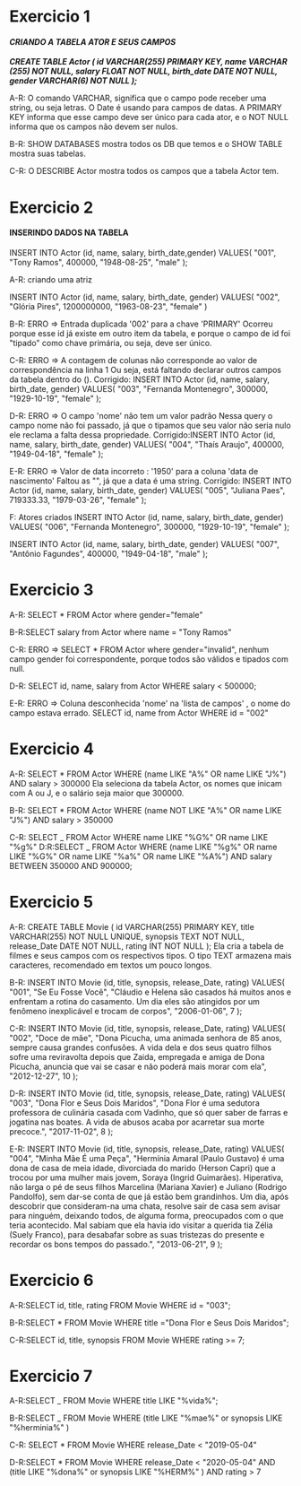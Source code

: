 # Exercicio 1

#### _CRIANDO A TABELA ATOR E SEUS CAMPOS_

**_CREATE TABLE Actor (
id VARCHAR(255) PRIMARY KEY,
name VARCHAR (255) NOT NULL,
salary FLOAT NOT NULL,
birth_date DATE NOT NULL,
gender VARCHAR(6) NOT NULL
);_**

A-R: O comando VARCHAR, significa que o campo pode receber uma string, ou seja letras. O Date é usando para
campos de datas. A PRIMARY KEY informa que esse campo deve ser único para cada ator, e o NOT NULL informa
que os campos não devem ser nulos.

B-R: SHOW DATABASES mostra todos os DB que temos e o SHOW TABLE mostra suas tabelas.

C-R: O DESCRIBE Actor mostra todos os campos que a tabela Actor tem.

# Exercicio 2

#### INSERINDO DADOS NA TABELA

INSERT INTO Actor (id, name, salary, birth_date,gender)
VALUES(
"001",
"Tony Ramos",
400000,
"1948-08-25",
"male"
);

A-R: criando uma atriz

INSERT INTO Actor (id, name, salary, birth_date, gender)
VALUES(
"002",
"Glória Pires",
1200000000,
"1963-08-23",
"female"
)

B-R: ERRO => Entrada duplicada '002' para a chave 'PRIMARY'
Ocorreu porque esse id já existe em outro item da tabela, e porque o campo
de id foi "tipado" como chave primária, ou seja, deve ser único.

C-R: ERRO => A contagem de colunas não corresponde ao valor de correspondência na linha 1
Ou seja, está faltando declarar outros campos da tabela dentro do ().
Corrigido:
INSERT INTO Actor (id, name, salary, birth_date, gender)
VALUES(
"003",
"Fernanda Montenegro",
300000,
"1929-10-19",
"female"
);

D-R: ERRO => O campo 'nome' não tem um valor padrão
Nessa query o campo nome não foi passado, já que o tipamos que seu valor não seria nulo
ele reclama a falta dessa propriedade.
Corrigido:INSERT INTO Actor (id, name, salary, birth_date, gender)
VALUES(
"004",
"Thaís Araujo",
400000,
"1949-04-18",
"female"
);

E-R: ERRO => Valor de data incorreto : '1950' para a coluna 'data de nascimento'
Faltou as "", já que a data é uma string.
Corrigido: INSERT INTO Actor (id, name, salary, birth_date, gender)
VALUES(
"005",
"Juliana Paes",
719333.33,
"1979-03-26",
"female"
);

F: Atores criados
INSERT INTO Actor (id, name, salary, birth_date, gender)
VALUES(
"006",
"Fernanda Montenegro",
300000,
"1929-10-19",
"female"
);

INSERT INTO Actor (id, name, salary, birth_date, gender)
VALUES(
"007",
"Antônio Fagundes",
400000,
"1949-04-18",
"male"
);

# Exercicio 3

A-R: SELECT \* FROM Actor where gender="female"

B-R:SELECT salary from Actor where name = "Tony Ramos"

C-R: ERRO => SELECT \* FROM Actor where gender="invalid", nenhum campo gender foi correspondente, porque todos são válidos e tipados com null.

D-R: SELECT id, name, salary from Actor WHERE salary < 500000;

E-R: ERRO => Coluna desconhecida 'nome' na 'lista de campos' , o nome do campo estava errado.
SELECT id, name from Actor WHERE id = "002"

# Exercicio 4

A-R: SELECT \* FROM Actor
WHERE (name LIKE "A%" OR name LIKE "J%") AND salary > 300000
Ela seleciona da tabela Actor, os nomes que inicam com A ou J, e o salário seja maior que 300000.

B-R: SELECT \* FROM Actor
WHERE (name NOT LIKE "A%" OR name LIKE "J%") AND salary > 350000

C-R: SELECT _ FROM Actor
WHERE name LIKE "%G%" OR name LIKE "%g%"
D:R:SELECT _ FROM Actor
WHERE (name LIKE "%g%" OR name LIKE "%G%" OR name LIKE "%a%" OR name LIKE "%A%")
AND salary BETWEEN 350000 AND 900000;

# Exercicio 5

A-R: CREATE TABLE Movie (
id VARCHAR(255) PRIMARY KEY,
title VARCHAR(255) NOT NULL UNIQUE,
synopsis TEXT NOT NULL,
release_Date DATE NOT NULL,
rating INT NOT NULL
);
Ela cria a tabela de filmes e seus campos com os respectivos tipos.
O tipo TEXT armazena mais caracteres, recomendado em textos um pouco longos.

B-R: INSERT INTO Movie (id, title, synopsis, release_Date, rating)
VALUES(
"001",
"Se Eu Fosse Você",
"Cláudio e Helena são casados há muitos anos e enfrentam a rotina do casamento. Um dia eles são atingidos por um fenômeno inexplicável e trocam de corpos",
"2006-01-06",
7
);

C-R: INSERT INTO Movie (id, title, synopsis, release_Date, rating)
VALUES(
"002",
"Doce de mãe",
"Dona Picucha, uma animada senhora de 85 anos, sempre causa grandes confusões. A vida dela e dos seus quatro filhos sofre uma reviravolta depois que Zaida, empregada e amiga de Dona Picucha, anuncia que vai se casar e não poderá mais morar com ela",
"2012-12-27",
10
);

D-R: INSERT INTO Movie (id, title, synopsis, release_Date, rating)
VALUES(
"003",
"Dona Flor e Seus Dois Maridos",
"Dona Flor é uma sedutora professora de culinária casada com Vadinho, que só quer saber de farras e jogatina nas boates. A vida de abusos acaba por acarretar sua morte precoce.",
"2017-11-02",
8
);

E-R: INSERT INTO Movie (id, title, synopsis, release_Date, rating)
VALUES(
"004",
"Minha Mãe É uma Peça",
"Hermínia Amaral (Paulo Gustavo) é uma dona de casa de meia idade, divorciada do marido (Herson Capri) que a trocou por uma mulher mais jovem, Soraya (Ingrid Guimarães). Hiperativa, não larga o pé de seus filhos Marcelina (Mariana Xavier) e Juliano (Rodrigo Pandolfo), sem dar-se conta de que já estão bem grandinhos. Um dia, após descobrir que consideram-na uma chata, resolve sair de casa sem avisar para ninguém, deixando todos, de alguma forma, preocupados com o que teria acontecido. Mal sabiam que ela havia ido visitar a querida tia Zélia (Suely Franco), para desabafar sobre as suas tristezas do presente e recordar os bons tempos do passado.",
"2013-06-21",
9
);

# Exercicio 6

A-R:SELECT id, title, rating FROM Movie WHERE id = "003";

B-R:SELECT \* FROM Movie WHERE title ="Dona Flor e Seus Dois Maridos";

C-R:SELECT id, title, synopsis FROM Movie WHERE rating >= 7;

# Exercicio 7

A-R:SELECT \_ FROM Movie
WHERE title LIKE "%vida%";

B-R:SELECT \_ FROM Movie WHERE (title LIKE "%mae%" or synopsis LIKE "%herminia%" )

C-R: SELECT \* FROM Movie WHERE release_Date < "2019-05-04"

D-R:SELECT \* FROM Movie WHERE
release_Date < "2020-05-04" AND (title LIKE "%dona%" or synopsis LIKE "%HERM%" )
AND rating > 7
